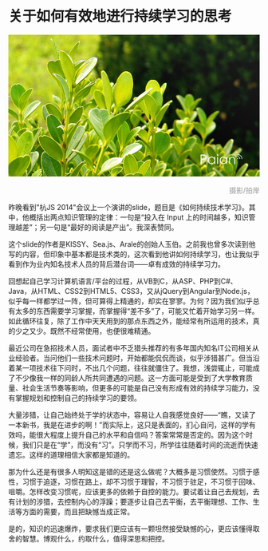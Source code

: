 # 关于如何有效地进行持续学习的思考

![绿叶](images/lvye.jpg)
<div style="margin-top:5px;color:#999;text-align:right;">摄影/拍岸</div>

昨晚看到"杭JS 2014"会议上一个演讲的slide，题目是《如何持续技术学习》。其中，他概括出两点知识管理的定律：一句是“投入在 Input 上的时间越多，知识管理越差”；另一句是“最好的阅读是产出”。我深表赞同。

这个slide的作者是KISSY、Sea.js、Arale的创始人玉伯。之前我也曾多次读到他写的内容，但印象中基本都是技术类的，这次看到他讲如何持续学习，也让我似乎看到作为业内知名技术人员的背后潜台词——卓有成效的持续学习力。

回想起自己学习计算机语言/平台的过程，从VB到C，从ASP、PHP到C#、Java，从HTML、CSS2到HTML5、CSS3，又从jQuery到Angular到Node.js，似乎每一样都学过一阵，但可算得上精通的，却实在寥寥。为何？因为我们似乎总有太多的东西需要学习掌握，而掌握得“差不多”了，可能又忙着开始学习另一样。如此循环往复，除了工作中天天用到的那点东西之外，能经常有所运用的技术，真的少之又少。既然不经常使用，也便很难精通。

最近公司在急招技术人员，面试者中不乏猎头推荐的有多年国内知名IT公司相关从业经验者。当问他们一些技术问题时，开始都能侃侃而谈，似乎涉猎甚广。但当沿着某一项技术往下问时，不出几个问题，往往就僵住了。我想，浅尝辄止，可能成了不少像我一样的同龄人所共同遭遇的问题。这一方面可能是受到了大学教育质量、社会生活节奏等影响，但更多的可能是自己没有形成有效的持续学习能力，没有掌握规划和控制自己的持续学习的要领。

大量涉猎，让自己始终处于学的状态中，容易让人自我感觉良好——“瞧，又读了一本新书，我是在进步的啊！”而实际上，这只是表面的，扪心自问，这样的学有效吗，能很大程度上提升自己的水平和自信吗？答案常常是否定的。因为这个时候，我们只是在“学”，而没有“习”。只学而不习，所学往往随着时间的流逝而快速遗忘。这样的道理相信大家都是知道的。

那为什么还是有很多人明知这是错的还是这么做呢？大概多是习惯使然。习惯于感性，习惯于追逐，习惯在路上，却不习惯于理智，不习惯于驻足，不习惯于回味、咀嚼。怎样改变习惯呢，应该更多的依赖于自控的能力。要试着让自己去规划，去有计划的涉猎，去控制内心的浮躁；要逐步让自己去平衡，去平衡理想、工作、生活等方面的需要，而且把缺憾当成正常。

是的，知识的迅速爆炸，要求我们更应该有一颗坦然接受缺憾的心，更应该懂得取舍的智慧。博观什么，约取什么，值得深思和把控。
